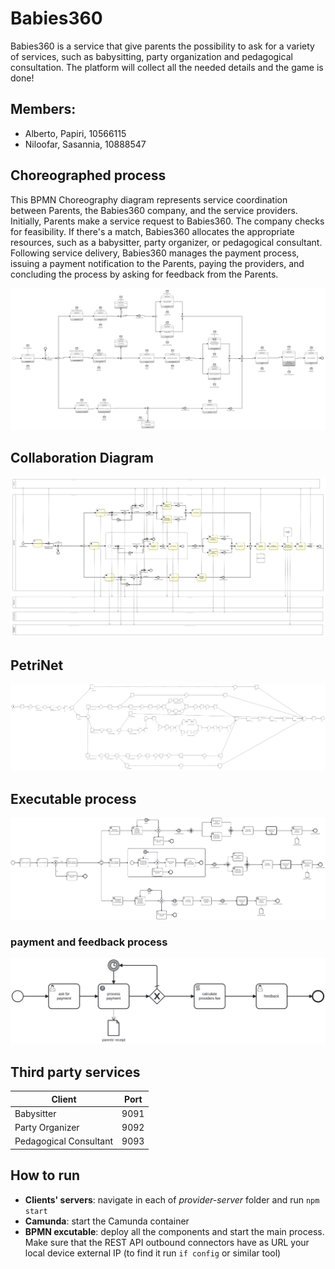 # Babies360
Babies360 is a service that give parents the possibility to ask for a variety of services, such as babysitting, party organization and pedagogical consultation. The platform will collect all the needed details and the game is done!

## Members:
* Alberto, Papiri, 10566115 
* Niloofar, Sasannia, 10888547
  
## Choreographed process

This BPMN Choreography diagram represents service coordination between Parents, the Babies360 company, and the service providers. Initially, Parents make a service request to Babies360. The company checks for feasibility. If there's a match, Babies360 allocates the appropriate resources, such as a babysitter, party organizer, or pedagogical consultant. Following service delivery, Babies360 manages the payment process, issuing a payment notification to the Parents, paying the providers, and concluding the process by asking for feedback from the Parents.


![choreography diagram](processes/choreography.png?raw=true)

## Collaboration Diagram
![collaboration diagram](processes/collaboration.png?raw=true)

## PetriNet
![PetriNet](processes/PetriNet.png?raw=true)

## Executable process
![executable](processes/executable.png?raw=true)
### payment and feedback process
![executable_2](processes/executable_2.png?raw=true)

## Third party services

| Client                | Port  |
|-----------------------|-------|
| Babysitter            | 9091  |
| Party Organizer       | 9092  |
| Pedagogical Consultant| 9093  |


## How to run
- **Clients' servers**: navigate in each of *provider-server* folder and run `npm start`
- **Camunda**: start the Camunda container
- **BPMN excutable**: deploy all the components and start the main process. Make sure that the REST API outbound connectors have as URL your local device external IP (to find it run `if config` or similar tool)